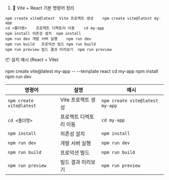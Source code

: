 1. 🚀 Vite + React 기본 명령어 정리

```
npm create vite@latest	Vite 프로젝트 생성	npm create vite@latest my-app
cd <폴더명>	프로젝트 디렉토리 이동	cd my-app
npm install	의존성 설치	npm install
npm run dev	개발 서버 실행	npm run dev
npm run build	프로덕션 빌드	npm run build
npm run preview	빌드 결과 미리보기	npm run preview
```

📦 설치 예시 (React + Vite)

npm create vite@latest my-app -- --template react
cd my-app
npm install
npm run dev

| 명령어                      | 설명           | 예시                              |
| ------------------------ | ------------ | ------------------------------- |
| `npm create vite@latest` | Vite 프로젝트 생성 | `npm create vite@latest my-app` |
| `cd <폴더명>`               | 프로젝트 디렉토리 이동 | `cd my-app`                     |
| `npm install`            | 의존성 설치       | `npm install`                   |
| `npm run dev`            | 개발 서버 실행     | `npm run dev`                   |
| `npm run build`          | 프로덕션 빌드      | `npm run build`                 |
| `npm run preview`        | 빌드 결과 미리보기   | `npm run preview`               |
